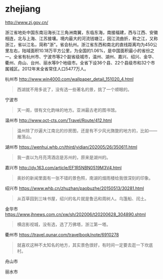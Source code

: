 # zhejiang

http://www.zj.gov.cn/

浙江省地处中国东南沿海长江三角洲南翼，东临东海，南接福建，西与江西、安徽相连，北与上海、江苏接壤。境内最大的河流钱塘江，因江流曲折，称之江，又称浙江，省以江名，简称"浙"。省会杭州。浙江省东西和南北的直线距离均为450公里左右，陆域面积10.18万平方公里，为全国的1.06%，是中国面积最小的省份之一。全省有杭州市、宁波市等2个副省级城市，温州、湖州、嘉兴、绍兴、金华、衢州、舟山、台州、丽水等9个地级市。全省下设36个县、22个县级市和32个市属城区。2012年末全省常住人口5477万人。

杭州市 http://www.win4000.com/wallpaper_detail_151020_4.html

> 西湖就不用多说了，没有选一些著名的景，挑了一个顺眼的。

宁波市 

> 天一阁，很有文化韵味的地方。亚洲最古老的图书馆。

温州市 http://www.oct-cts.com/Travel/Route/412.html

> 温州除了炒遍大江南北的炒房图，还是有不少风光旖旎的地方的，比如——雁荡山。

湖州市 https://wenhui.whb.cn/third/yidian/202005/26/350611.html

> 我一直以为月亮湾酒店是苏州的，原来是湖州的。

嘉兴市 http://dy.163.com/article/EF1R5NBN0519M3V4.html

> 奥妙的新闻里面有一张不错的景色照，南湖的烟雨楼给我很深刻的印象。

绍兴市 https://www.whb.cn/zhuzhan/paobuzhe/20150513/30281.html

> 从百草园到三味书屋，绍兴的名片就是鲁迅和周树人。乌篷船、闰土。

金华市 https://www.jhnews.com.cn/xw/sh/202006/t20200628_304890.shtml

> 横店影视城，没有选，选了万佛塔，浙江第一塔。

衢州市 https://travel.qunar.com/travelbook/note/6910278

> 就喜欢这种不太知名的地方，其实景色很好，有时间一定要去逛一下坎底村。

舟山市

丽水市
